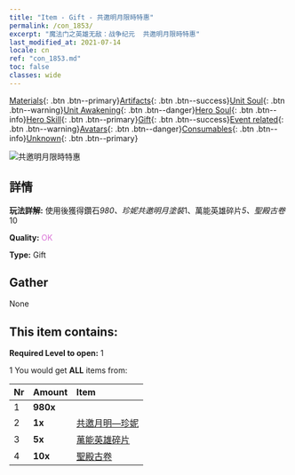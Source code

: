 ```yaml
---
title: "Item - Gift - 共邀明月限時特惠"
permalink: /con_1853/
excerpt: "魔法门之英雄无敌：战争纪元  共邀明月限時特惠"
last_modified_at: 2021-07-14
locale: cn
ref: "con_1853.md"
toc: false
classes: wide
---
```

 [Materials](/ItemsCN/){: .btn .btn--primary}[Artifacts](/ItemsCN/Artifacts/){: .btn .btn--success}[Unit Soul](/ItemsCN/UnitSoul/){: .btn .btn--warning}[Unit Awakening](/ItemsCN/UnitAwakening/){: .btn .btn--danger}[Hero Soul](/ItemsCN/HeroSoul/){: .btn .btn--info}[Hero Skill](/ItemsCN/HeroSkill/){: .btn .btn--primary}[Gift](/ItemsCN/Gift/){: .btn .btn--success}[Event related](/ItemsCN/Events/){: .btn .btn--warning}[Avatars](/ItemsCN/Avatars/){: .btn .btn--danger}[Consumables](/ItemsCN/Consumables/){: .btn .btn--info}[Unknown](/ItemsCN/Unknown/){: .btn .btn--primary}

 ![共邀明月限時特惠](/images/t/i_907476.png)

## 詳情
 **玩法詳解:** 使用後獲得鑽石*980、珍妮共邀明月塗裝*1、萬能英雄碎片*5、聖殿古卷*10

 **Quality:** <span style="color: #DA70D6">OK</span>

 **Type:** Gift

## Gather

  None

## This item contains:

 **Required Level to open:** 1

 1 You would get **ALL** items  from:

  | Nr | Amount |     Item    |
  |:---|:-------|:------------|
  | 1 |  **980x** | <i class="fas fa-gem"/> |  | 
  | 2 |  **1x** | [共邀月明—珍妮](/cn/Items/con_1048/) |  | 
  | 3 |  **5x** | [萬能英雄碎片](/cn/Items/her_358/) |  | 
  | 4 |  **10x** | [聖殿古卷](/cn/Items/con_697/) |  | 
